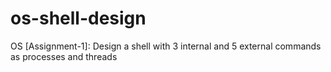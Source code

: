 # os-shell-design
OS [Assignment-1]: Design a shell with 3 internal and 5 external commands as processes and threads
